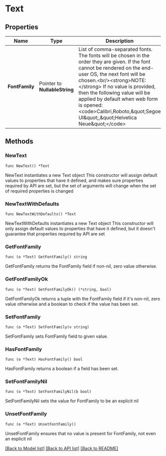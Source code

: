 # Text

## Properties

Name | Type | Description | Notes
------------ | ------------- | ------------- | -------------
**FontFamily** | Pointer to **NullableString** | List of comma-separated fonts. The fonts will be chosen in the order they are given. If the font cannot be rendered on the end-user OS, the next font will be chosen.&lt;br/&gt;&lt;strong&gt;NOTE:&lt;/strong&gt; If no value is provided, then the following value will be applied by default when web form is opened: &lt;code&gt;Calibri,Roboto,\&quot;Segoe UI\&quot;,\&quot;Helvetica Neue\&quot;&lt;/code&gt; | [optional] 

## Methods

### NewText

`func NewText() *Text`

NewText instantiates a new Text object
This constructor will assign default values to properties that have it defined,
and makes sure properties required by API are set, but the set of arguments
will change when the set of required properties is changed

### NewTextWithDefaults

`func NewTextWithDefaults() *Text`

NewTextWithDefaults instantiates a new Text object
This constructor will only assign default values to properties that have it defined,
but it doesn't guarantee that properties required by API are set

### GetFontFamily

`func (o *Text) GetFontFamily() string`

GetFontFamily returns the FontFamily field if non-nil, zero value otherwise.

### GetFontFamilyOk

`func (o *Text) GetFontFamilyOk() (*string, bool)`

GetFontFamilyOk returns a tuple with the FontFamily field if it's non-nil, zero value otherwise
and a boolean to check if the value has been set.

### SetFontFamily

`func (o *Text) SetFontFamily(v string)`

SetFontFamily sets FontFamily field to given value.

### HasFontFamily

`func (o *Text) HasFontFamily() bool`

HasFontFamily returns a boolean if a field has been set.

### SetFontFamilyNil

`func (o *Text) SetFontFamilyNil(b bool)`

 SetFontFamilyNil sets the value for FontFamily to be an explicit nil

### UnsetFontFamily
`func (o *Text) UnsetFontFamily()`

UnsetFontFamily ensures that no value is present for FontFamily, not even an explicit nil

[[Back to Model list]](../README.md#documentation-for-models) [[Back to API list]](../README.md#documentation-for-api-endpoints) [[Back to README]](../README.md)


